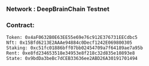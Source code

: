 ### Network : DeepBrainChain Testnet

### Contract: 
    Token: 0x4aF0632B0E63EE55e69e76c912E376731EECdbc5
    Nft: 0x15Bfd6213E2AAAe94884c0Decf1242E069800305
    Staking: 0xc51fc01886bff07bb02454709a7f64189ae7a95b
    Rent: 0xe8fd234653518e34953e8f218c32d835e10893e8
    State: 0x9bdDa3beBc7dCEB33636ee2ABD26A30191701494


